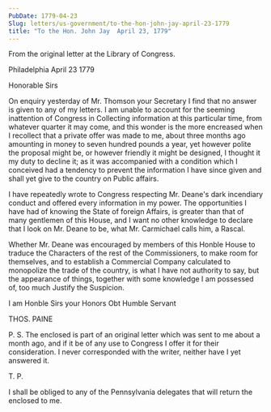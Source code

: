 ```yaml
---
PubDate: 1779-04-23
Slug: letters/us-government/to-the-hon-john-jay-april-23-1779
title: "To the Hon. John Jay  April 23, 1779"
---
```


   From the original letter at the Library of Congress.

   Philadelphia April 23 1779

   Honorable Sirs

   On enquiry yesterday of Mr. Thomson your Secretary I find that no
   answer is given to any of my letters. I am unable to account for the
   seeming inattention of Congress in Collecting information at this
   particular time, from whatever quarter it may come, and this wonder is the
   more encreased when I recollect that a private offer was made to me, about
   three months ago amounting in money to seven hundred pounds a year, yet however polite
   the proposal might be, or however friendly it might be designed, I thought
   it my duty to decline it; as it was accompanied with a condition which I
   conceived had a tendency to prevent the information I have since given
   and shall yet give to the country on Public affairs.

   I have repeatedly wrote to Congress respecting Mr. Deane's dark incendiary
   conduct and offered every information in my power. The opportunities I
   have had of knowing the State of foreign Affairs, is greater than that of
   many gentlemen of this House, and I want no other knowledge to declare
   that I look on Mr. Deane to be, what Mr. Carmichael calls him, a Rascal.

   Whether Mr. Deane was encouraged by members of this Honble House to
   traduce the Characters of the rest of the Commissioners, to make room for
   themselves, and to establish a Commercial Company calculated to monopolize
   the trade of the country, is what I have not authority to say, but the
   appearance of things, together with some knowledge I am possessed of, too
   much Justify the Suspicion.

   I am Honble Sirs your Honors Obt Humble Servant

   THOS. PAINE

   P. S. The enclosed is part of an original letter which was sent to me
   about a month ago, and if it be of any use to Congress I offer it for
   their consideration. I never corresponded with the writer, neither have I
   yet answered it.

   T. P.

   I shall be obliged to any of the Pennsylvania delegates that will return
   the enclosed to me.



